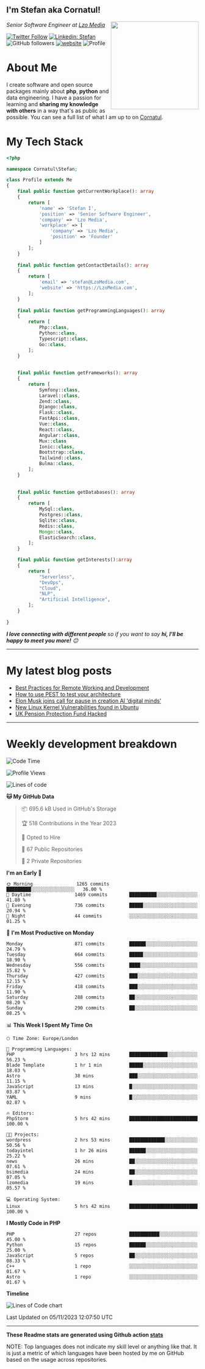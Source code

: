 <h2>I'm Stefan aka Cornatul! </h2>
<img align='right' src="https://i.giphy.com/media/YePKU8cVoIF3afvi8s/giphy.webp" width="230">
<p><em>Senior Software Engineer at <a href="https:/lzomedia.com/">Lzo Media
</a>
</em></p>

[![Twitter Follow](https://img.shields.io/twitter/follow/cornatul?label=Follow)](https://twitter.com/intent/follow?screen_name=cornatul)
[![Linkedin: Stefan](https://img.shields.io/badge/cornatul-blue?style=flat-square&logo=Linkedin&logoColor=white&link=https://www.linkedin.com/in/cornatul/)](https://www.linkedin.com/in/cornatul/)
![GitHub followers](https://img.shields.io/github/followers/cornatul?label=Follow&style=social)
[![website](https://img.shields.io/badge/Website-46a2f1.svg?&style=flat-square&logo=Google-Chrome&logoColor=white&link=https://cornatul.com/)](https://cornatul.com/)
![Profile](https://visitor-badge.glitch.me/badge?page_id=cornatul.cornatul)



# About Me
I create software and open source packages mainly about **php**, **python** and data engineering. 
I have a passion for learning and **sharing my knowledge with others** in a way that's as public as possible. 
You can see a full list of what I am up to on [Cornatul](https://lzomedia.com).


# My Tech Stack

```php
<?php

namespace Cornatul\Stefan;

class Profile extends Me
{
    final public function getCurrentWorkplace(): array
    {
        return [
            'name' => 'Stefan I',
            'position' => 'Senior Software Engineer',
            'company' => 'Lzo Media',
            'workplace' => [
                'company' => 'Lzo Media',
                'position' => 'Founder'         
            ]
        ];
    }
    
    final public function getContactDetails(): array
    {
        return [
            'email' => 'stefan@LzoMedia.com',
            'website' => 'https://LzoMedia.com',
        ];
    }
    
    final public function getProgrammingLanguages(): array
    {
        return [
            Php::class,
            Python::class,
            Typescript::class,
            Go::class,
        ];
    }
    
    
    final public function getFrameworks(): array
    {
        return [
            Symfony::class,
            Laravel::class,
            Zend::class,
            Django::class,
            Flask::class,
            FastApi::class,
            Vue::class,
            React::class,
            Angular::class,
            Mux::class
            Ionic::class,
            Bootstrap::class,
            Tailwind::class,
            Bulma::class,
        ];
    }
    
    
    final public function getDatabases(): array
    {
        return [
            MySql::class,
            Postgres::class,
            Sqlite::class,
            Redis::class,
            Mongo::class,
            ElasticSearch::class,
        ];
    }

    final public function getInterests():array
    {
        return [
            "Serverless",
            "DevOps",
            "Cloud",
            "NLP",
            "Artificial Intelligence",
        ];
    }
   
}
```
 <em><b>I love connecting with different people</b> so if you want to say <b>hi, I'll be happy to meet you more!</b> 😊</em>

---
# My latest blog posts
<!-- BLOG-POST-LIST:START -->
- [Best Practices for Remote Working and Development](https://lzomedia.com/best-practices-for-remote-working-and-development/)
- [How to use PEST to test your architecture](https://lzomedia.com/how-to-use-pest-to-test-your-architecture/)
- [Elon Musk joins call for pause in creation  AI ‘digital minds’](https://lzomedia.com/elon-musk-joins-call-for-pause-in-creation-ai-digital-minds/)
- [New Linux Kernel Vulnerabilities found in Ubuntu](https://lzomedia.com/linux-kernel-vulnerabilities-in-ubuntu/)
- [UK Pension Protection Fund Hacked](https://lzomedia.com/uk-pension-protection-fund-hacked/)
<!-- BLOG-POST-LIST:END -->

---
# Weekly development breakdown
<!--START_SECTION:waka-->
![Code Time](http://img.shields.io/badge/Code%20Time-303%20hrs%2012%20mins-blue)

![Profile Views](http://img.shields.io/badge/Profile%20Views-0-blue)

![Lines of code](https://img.shields.io/badge/From%20Hello%20World%20I%27ve%20Written-18.4%20million%20lines%20of%20code-blue)

**🐱 My GitHub Data** 

> 📦 695.6 kB Used in GitHub's Storage 
 > 
> 🏆 518 Contributions in the Year 2023
 > 
> 💼 Opted to Hire
 > 
> 📜 67 Public Repositories 
 > 
> 🔑 2 Private Repositories 
 > 
**I'm an Early 🐤** 

```text
🌞 Morning                1265 commits        █████████░░░░░░░░░░░░░░░░   36.00 % 
🌆 Daytime                1469 commits        ██████████░░░░░░░░░░░░░░░   41.80 % 
🌃 Evening                736 commits         █████░░░░░░░░░░░░░░░░░░░░   20.94 % 
🌙 Night                  44 commits          ░░░░░░░░░░░░░░░░░░░░░░░░░   01.25 % 
```
📅 **I'm Most Productive on Monday** 

```text
Monday                   871 commits         ██████░░░░░░░░░░░░░░░░░░░   24.79 % 
Tuesday                  664 commits         █████░░░░░░░░░░░░░░░░░░░░   18.90 % 
Wednesday                556 commits         ████░░░░░░░░░░░░░░░░░░░░░   15.82 % 
Thursday                 427 commits         ███░░░░░░░░░░░░░░░░░░░░░░   12.15 % 
Friday                   418 commits         ███░░░░░░░░░░░░░░░░░░░░░░   11.90 % 
Saturday                 288 commits         ██░░░░░░░░░░░░░░░░░░░░░░░   08.20 % 
Sunday                   290 commits         ██░░░░░░░░░░░░░░░░░░░░░░░   08.25 % 
```


📊 **This Week I Spent My Time On** 

```text
🕑︎ Time Zone: Europe/London

💬 Programming Languages: 
PHP                      3 hrs 12 mins       ██████████████░░░░░░░░░░░   56.23 % 
Blade Template           1 hr 1 min          █████░░░░░░░░░░░░░░░░░░░░   18.03 % 
Astro                    38 mins             ███░░░░░░░░░░░░░░░░░░░░░░   11.15 % 
JavaScript               13 mins             █░░░░░░░░░░░░░░░░░░░░░░░░   03.87 % 
YAML                     9 mins              █░░░░░░░░░░░░░░░░░░░░░░░░   02.87 % 

🔥 Editors: 
PhpStorm                 5 hrs 42 mins       █████████████████████████   100.00 % 

🐱‍💻 Projects: 
wordpress                2 hrs 53 mins       █████████████░░░░░░░░░░░░   50.56 % 
todayintel               1 hr 26 mins        ██████░░░░░░░░░░░░░░░░░░░   25.22 % 
news                     26 mins             ██░░░░░░░░░░░░░░░░░░░░░░░   07.61 % 
bsimedia                 24 mins             ██░░░░░░░░░░░░░░░░░░░░░░░   07.05 % 
lzomedia                 19 mins             █░░░░░░░░░░░░░░░░░░░░░░░░   05.57 % 

💻 Operating System: 
Linux                    5 hrs 42 mins       █████████████████████████   100.00 % 
```

**I Mostly Code in PHP** 

```text
PHP                      27 repos            ███████████░░░░░░░░░░░░░░   45.00 % 
Python                   15 repos            ██████░░░░░░░░░░░░░░░░░░░   25.00 % 
JavaScript               5 repos             ██░░░░░░░░░░░░░░░░░░░░░░░   08.33 % 
C++                      1 repo              ░░░░░░░░░░░░░░░░░░░░░░░░░   01.67 % 
Astro                    1 repo              ░░░░░░░░░░░░░░░░░░░░░░░░░   01.67 % 
```



**Timeline**

![Lines of Code chart](https://raw.githubusercontent.com/cornatul/cornatul/master/assets/bar_graph.png)


 Last Updated on 05/11/2023 12:07:50 UTC
<!--END_SECTION:waka-->


---


**These Readme stats are generated using Github action [stats](https://github.com/cornatul/stats)**

NOTE: Top languages does not indicate my skill level or anything like that. 
It is just a metric of which languages have been hosted by me on GitHub based on the usage across repositories. 
